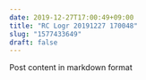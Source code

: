 ```yaml
---
date: 2019-12-27T17:00:49+09:00
title: "RC Logr 20191227 170048"
slug: "1577433649"
draft: false
---
```


Post content in markdown format
